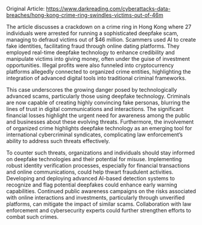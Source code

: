 Original Article: https://www.darkreading.com/cyberattacks-data-breaches/hong-kong-crime-ring-swindles-victims-out-of-46m

The article discusses a crackdown on a crime ring in Hong Kong where 27 individuals were arrested for running a sophisticated deepfake scam, managing to defraud victims out of $46 million. Scammers used AI to create fake identities, facilitating fraud through online dating platforms. They employed real-time deepfake technology to enhance credibility and manipulate victims into giving money, often under the guise of investment opportunities. Illegal profits were also funneled into cryptocurrency platforms allegedly connected to organized crime entities, highlighting the integration of advanced digital tools into traditional criminal frameworks.

This case underscores the growing danger posed by technologically advanced scams, particularly those using deepfake technology. Criminals are now capable of creating highly convincing fake personas, blurring the lines of trust in digital communications and interactions. The significant financial losses highlight the urgent need for awareness among the public and businesses about these evolving threats. Furthermore, the involvement of organized crime highlights deepfake technology as an emerging tool for international cybercriminal syndicates, complicating law enforcement’s ability to address such threats effectively.

To counter such threats, organizations and individuals should stay informed on deepfake technologies and their potential for misuse. Implementing robust identity verification processes, especially for financial transactions and online communications, could help thwart fraudulent activities. Developing and deploying advanced AI-based detection systems to recognize and flag potential deepfakes could enhance early warning capabilities. Continued public awareness campaigns on the risks associated with online interactions and investments, particularly through unverified platforms, can mitigate the impact of similar scams. Collaboration with law enforcement and cybersecurity experts could further strengthen efforts to combat such crimes.